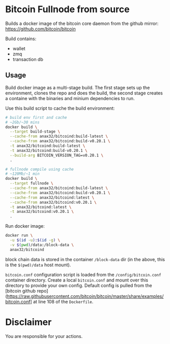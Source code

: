 # Bitcoin Fullnode from source

Builds a docker image of the bitcoin core daemon from the github mirror:
https://github.com/bitcoin/bitcoin

Build contains:
+ wallet
+ zmq
+ transaction db

## Usage

Build docker image as a multi-stage build.
The first stage sets up the environment, clones the repo and does the build,
the second stage creates a containe with the binaries and minium dependencies to run.

Use this build script to cache the build environment:
```bash
# build env first and cache
# ~2Gb/~30 mins
docker build \
  --target build-stage \
  --cache-from anax32/bitcoind:build-latest \
  --cache-from anax32/bitcoind:build-v0.20.1 \
  -t anax32/bitcoind:build-latest \
  -t anax32/bitcoind:build-v0.20.1 \
  --build-arg BITCOIN_VERSION_TAG=v0.20.1 \
  .

# fullnode compile using cache
# ~120Mb/~1 min
docker build \
  --target fullnode \
  --cache-from anax32/bitcoind:build-latest \
  --cache-from anax32/bitcoind:build-v0.20.1 \
  --cache-from anax32/bitcoind:latest \
  --cache-from anax32/bitcoind:v0.20.1 \
  -t anax32/bitcoind:latest \
  -t anax32/bitcoind:v0.20.1 \
  .
```

Run docker image:
```bash
docker run \
  -u $(id -u):$(id -g) \
  -v $(pwd)/data:/block-data \
  anax32/bitcoind
```

block chain data is stored in the container `/block-data` dir
(in the above, this is the `$(pwd)/data` host mount).

`bitcoin.conf` configuration script is loaded from the `/config/bitcoin.conf` container directory.
Create a local `bitcoin.conf` and mount over this directory to provide your own config.
Default config is pulled from the [bitcoin github repo](https://raw.githubusercontent.com/bitcoin/bitcoin/master/share/examples/bitcoin.conf] at line 108 of the `Dockerfile`.

# Disclaimer

You are responsible for your actions.
